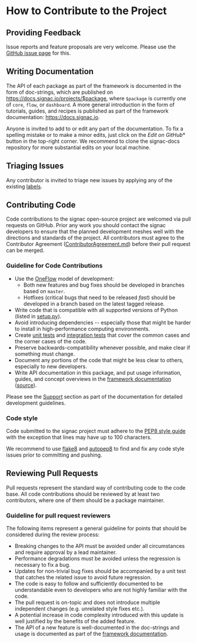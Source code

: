 # How to Contribute to the Project

## Providing Feedback

Issue reports and feature proposals are very welcome.
Please use the [GitHub issue page](https://github.com/glotzerlab/signac/issues/) for this.

## Writing Documentation

The API of each package as part of the framework is documented in the form of doc-strings, which are published on https://docs.signac.io/projects/$package, where `$package` is currently one of `core`, `flow`, or `dashboard`.
A more general introduction in the form of tutorials, guides, and recipes is published as part of the framework documentation: https://docs.signac.io.

Anyone is invited to add to or edit any part of the documentation.
To fix a spelling mistake or to make a minor edits, just click on the *Edit on GitHub** button in the top-right corner.
We recommend to clone the signac-docs repository for more substantial edits on your local machine.

## Triaging Issues

Any contributor is invited to triage new issues by applying any of the existing [labels](https://github.com/glotzerlab/signac/labels).

## Contributing Code

Code contributions to the signac open-source project are welcomed via pull requests on GitHub.
Prior any work you should contact the signac developers to ensure that the planned development meshes well with the directions and standards of the project.
All contributors must agree to the Contributor Agreement ([ContributorAgreement.md](ContributorAgreement.md)) before their pull request can be merged.

### Guideline for Code Contributions

  * Use the [OneFlow](https://www.endoflineblog.com/oneflow-a-git-branching-model-and-workflow) model of development:
    - Both new features and bug fixes should be developed in branches based on `master`.
    - Hotfixes (critical bugs that need to be released *fast*) should be developed in a branch based on the latest tagged release.
  * Write code that is compatible with all supported versions of Python (listed in [setup.py](https://github.com/glotzerlab/signac/blob/master/setup.py)).
  * Avoid introducing dependencies -- especially those that might be harder to install in high-performance computing environments.
  * Create [unit tests](https://en.wikipedia.org/wiki/Unit_testing) and [integration tests](https://en.wikipedia.org/wiki/Integration_testing) that cover the common cases and the corner cases of the code.
  * Preserve backwards-compatibility whenever possible, and make clear if something must change.
  * Document any portions of the code that might be less clear to others, especially to new developers.
  * Write API documentation in this package, and put usage information, guides, and concept overviews in the [framework documentation](https://docs.signac.io/) ([source](https://github.com/glotzerlab/signac-docs/)).

Please see the [Support](https://docs.signac.io/projects/signac-core/en/latest/support.html) section as part of the documentation for detailed development guidelines.

### Code style

Code submitted to the signac project must adhere to the [PEP8 style guide](https://www.python.org/dev/peps/pep-0008/) with the exception that lines may have up to 100 characters.

We recommend to use [flake8](http://flake8.pycqa.org/en/latest/) and [autopep8](https://pypi.org/project/autopep8/) to find and fix any code style issues prior to committing and pushing.

## Reviewing Pull Requests

Pull requests represent the standard way of contributing code to the code base.
All code contributions should be reviewed by at least two contributors, where one of them should be a package maintainer.

### Guideline for pull request reviewers

The following items represent a general guideline for points that should be considered during the review process:

* Breaking changes to the API must be avoided under all circumstances and require approval by a lead maintainer.
* Performance degradations must be avoided unless the regression is necessary to fix a bug.
* Updates for non-trivial bug fixes should be accompanied by a unit test that catches the related issue to avoid future regression.
* The code is easy to follow and sufficiently documented to be understandable even to developers who are not highly familiar with the code.
* The pull request is on-topic and does not introduce multiple independent changes (e.g. unrelated style fixes etc.).
* A potential increase in code complexity introduced with this update is well justified by the benefits of the added feature.
* The API of a new feature is well-documented in the doc-strings and usage is documented as part of the [framework documentation](https://github.com/glotzerlab/signac-docs).

